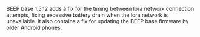 BEEP base 1.5.12 adds a fix for the timing between lora network connection attempts, fixing excessive battery drain when the lora network is unavailable. It also contains a fix for updating the BEEP base firmware by older Android phones.
